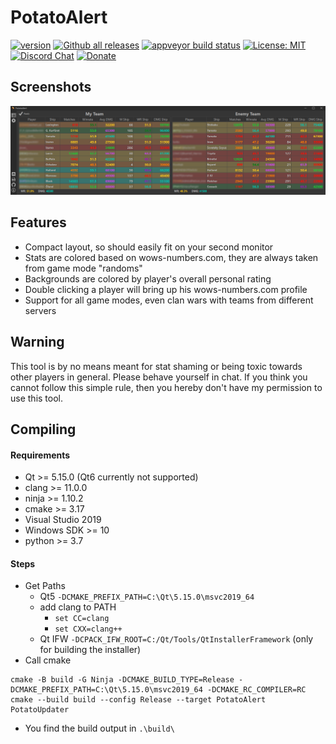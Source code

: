 # PotatoAlert


[![version](https://img.shields.io/github/v/release/razaqq/PotatoAlert.svg?style=flat-square)](https://github.com/razaqq/PotatoAlert/releases) 
[![Github all releases](https://img.shields.io/github/downloads/razaqq/PotatoAlert/total.svg?style=flat-square)](https://github.com/razaqq/PotatoAlert/releases)
[![appveyor build status](https://img.shields.io/github/workflow/status/razaqq/potatoalert/Build?label=actions&logo=github&style=flat-square)](https://github.com/razaqq/PotatoAlert/actions/workflows/build.yaml)
[![License: MIT](https://img.shields.io/badge/License-MIT-yellow.svg?style=flat-square)](https://opensource.org/licenses/MIT)
[![Discord Chat](https://img.shields.io/discord/711953820745203815.svg?&logo=discord&logoColor=ffffff&style=flat-square)](https://discord.gg/Ut8t8PA)
[![Donate](https://img.shields.io/badge/Donate-PayPal-blue.svg?&logo=paypal&style=flat-square)](https://paypal.me/potatoalert)

## Screenshots

![default](.github/potatoalert.png)

## Features
- Compact layout, so should easily fit on your second monitor
- Stats are colored based on wows-numbers.com, they are always taken from game mode "randoms"
- Backgrounds are colored by player's overall personal rating
- Double clicking a player will bring up his wows-numbers.com profile
- Support for all game modes, even clan wars with teams from different servers

## Warning
This tool is by no means meant for stat shaming or being toxic towards other players in general.
Please behave yourself in chat.
If you think you cannot follow this simple rule, then you hereby don't have my permission to use this tool.

## Compiling
#### Requirements
- Qt >= 5.15.0 (Qt6 currently not supported)
- clang >= 11.0.0
- ninja >= 1.10.2
- cmake >= 3.17
- Visual Studio 2019
- Windows SDK >= 10
- python >= 3.7

#### Steps
- Get Paths
    - Qt5 `-DCMAKE_PREFIX_PATH=C:\Qt\5.15.0\msvc2019_64`
    - add clang to PATH 
      - `set CC=clang`
      - `set CXX=clang++`
    - Qt IFW `-DCPACK_IFW_ROOT=C:/Qt/Tools/QtInstallerFramework` (only for building the installer)
- Call cmake
```console
cmake -B build -G Ninja -DCMAKE_BUILD_TYPE=Release -DCMAKE_PREFIX_PATH=C:\Qt\5.15.0\msvc2019_64 -DCMAKE_RC_COMPILER=RC
cmake --build build --config Release --target PotatoAlert PotatoUpdater
```
- You find the build output in `.\build\`